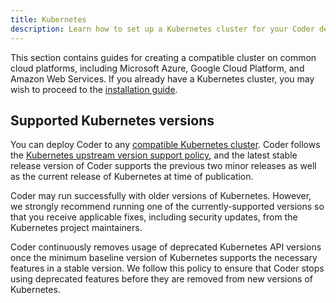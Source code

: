 ```yaml
---
title: Kubernetes
description: Learn how to set up a Kubernetes cluster for your Coder deployment.
---
```


This section contains guides for creating a compatible cluster on common cloud
platforms, including Microsoft Azure, Google Cloud Platform, and Amazon Web
Services. If you already have a Kubernetes cluster, you may wish to proceed to
the [installation guide].

## Supported Kubernetes versions

You can deploy Coder to any [compatible Kubernetes cluster]. Coder follows the
[Kubernetes upstream version support policy], and the latest stable release
version of Coder supports the previous two minor releases as well as the current
release of Kubernetes at time of publication.

Coder may run successfully with older versions of Kubernetes. However, we
strongly recommend running one of the currently-supported versions so that you
receive applicable fixes, including security updates, from the Kubernetes
project maintainers.

Coder continuously removes usage of deprecated Kubernetes API versions once the
minimum baseline version of Kubernetes supports the necessary features in a
stable version. We follow this policy to ensure that Coder stops using
deprecated features before they are removed from new versions of Kubernetes.

[compatible kubernetes cluster]: ../requirements.md
[kubernetes upstream version support policy]:
  https://kubernetes.io/docs/setup/release/version-skew-policy/
[installation guide]: ../installation.md

<children></children>
